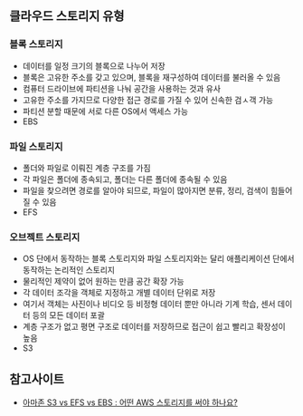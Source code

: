 

## 클라우드 스토리지 유형
### 블록 스토리지
- 데이터를 일정 크기의 블록으로 나누어 저장
- 블록은 고유한 주소를 갖고 있으며, 블록을 재구성하여 데이터를 불러올 수 있음
- 컴퓨터 드라이브에 파티션을 나눠 공간을 사용하는 것과 유사
- 고유한 주소를 가지므로 다양한 접근 경로를 가질 수 있어 신속한 검ㅅ객 가능
- 파티션 분할 때문에 서로 다른 OS에서 액세스 가능
- EBS
### 파일 스토리지
- 폴더와 파일로 이뤄진 계층 구조를 가짐
- 각 파일은 폴더에 종속되고, 폴더는 다른 폴더에 종속될 수 있음
- 파일을 찾으려면 경로를 알아야 되므로, 파일이 많아지면 분류, 정리, 검색이 힘들어질 수 있음
- EFS
### 오브젝트 스토리지
- OS 단에서 동작하는 블록 스토리지와 파일 스토리지와는 달리 애플리케이션 단에서 동작하는 논리적인 스토리지
- 물리적인 제약이 없어 원하는 만큼 공간 확장 가능
- 각 데이터 조각을 객체로 지정하고 개별 데이터 단위로 저장
- 여기서 객체는 사진이나 비디오 등 비정형 데이터 뿐만 아니라 기계 학습, 센서 데이터 등의 모든 데이터 포괄
- 계층 구조가 없고 평면 구조로 데이터를 저장하므로 접근이 쉽고 빨리고 확장성이 높음
- S3



## 참고사이트
- [아마존 S3 vs EFS vs EBS : 어떤 AWS 스토리지를 써야 하나요?](https://www.smileshark.kr/post/amazon-s3-efs-ebs-which-aws-storage-service-to-use)